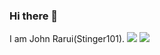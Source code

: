 ### Hi there 👋
I am John Rarui(Stinger101).
![](https://hit.yhype.me/github/profile?user_id=32893657)
![](https://komarev.com/ghpvc/?username=ashishpatel26&color=green)
<!--
**Stinger101/stinger101** is a ✨ _special_ ✨ repository because its `README.md` (this file) appears on your GitHub profile.

Here are some ideas to get you started:

- 🔭 I’m currently working on ...
- 🌱 I’m currently learning ...
- 👯 I’m looking to collaborate on ...
- 🤔 I’m looking for help with ...
- 💬 Ask me about ...
- 📫 How to reach me: ...
- 😄 Pronouns: ...
- ⚡ Fun fact: ...
-->
